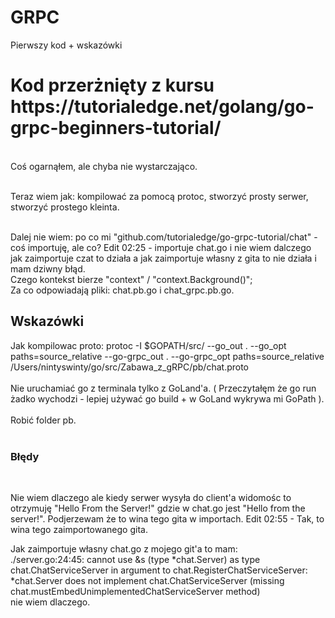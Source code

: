 # GRPC
Pierwszy kod + wskazówki

<h1> Kod przerżnięty z kursu https://tutorialedge.net/golang/go-grpc-beginners-tutorial/ </h1> </br>
Coś ogarnąłem, ale chyba nie wystarczająco.  </br> </br>

Teraz wiem jak: kompilować za pomocą protoc, stworzyć prosty serwer, stworzyć prostego kleinta.  </br> </br>

Dalej nie wiem: po co mi "github.com/tutorialedge/go-grpc-tutorial/chat" - coś importuję, ale co? Edit 02:25 - importuje chat.go i nie wiem dalczego jak zaimportuje czat to działa a jak zaimportuje własny z gita to nie działa i mam dziwny błąd. </br>
Czego kontekst bierze "context" / "context.Background()"; </br>
Za co odpowiadają pliki: chat.pb.go i chat_grpc.pb.go.
  
  <h2> Wskazówki </h2>
  Jak kompilowac proto: protoc -I $GOPATH/src/ --go_out . --go_opt paths=source_relative --go-grpc_out . --go-grpc_opt paths=source_relative /Users/nintyswinty/go/src/Zabawa_z_gRPC/pb/chat.proto </br> </br>
  Nie uruchamiać go z terminala tylko z GoLand'a. ( Przeczytałęm że go run żadko wychodzi - lepiej używać go build + w GoLand wykrywa mi GoPath ).  </br> </br>
  Robić folder pb.  </br> </br>
  
  <h3> Błędy </h3> </br>
  
  Nie wiem dlaczego ale kiedy serwer wysyła do client'a widomośc to otrzymuję "Hello From the Server!" gdzie w chat.go jest "Hello from the server!". Podjerzewam że to wina tego gita w importach. Edit 02:55 - Tak, to wina tego zaimportowanego gita. </br>
  
  Jak zaimportuje własny chat.go z mojego git'a to mam: </br>
 ./server.go:24:45: cannot use &s (type *chat.Server) as type chat.ChatServiceServer in argument to chat.RegisterChatServiceServer:
    *chat.Server does not implement chat.ChatServiceServer (missing chat.mustEmbedUnimplementedChatServiceServer method) </br> nie wiem dlaczego.
  
  
